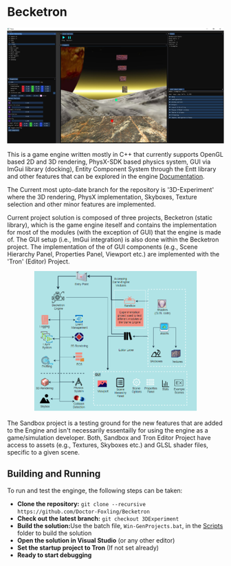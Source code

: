 # Becketron

<img src="https://github.com/Doctor-Foxling/Doctor-Foxling.github.io/blob/main/images/thumbs/Projects/Engine2.png">

This is a game engine written mostly in C++ that currently supports OpenGL based 2D and 3D rendering, PhysX-SDK based physics system, GUI via ImGui library (docking), 
Entity Component System through the Entt library and other features that can be explored in the engine <a href="https://doctor-foxling.github.io/Becketron-1.html">Documentation</a>.

The Current most upto-date branch for the repository is '3D-Experiment' where the 3D rendering, PhysX implementation, Skyboxes, Texture selection and other minor features are implemented.

Current project solution is composed of three projects, Becketron (static library), which is the game engine iteself and contains the implementation for most of the modules
(with the exception of GUI) that the engine is made of. The GUI setup (i.e., ImGui integration) is also done within the Becketron project. The implementation of the of GUI 
components (e.g., Scene Hierarchy Panel, Properties Panel, Viewport etc.) are implemented with the 'Tron' (Editor) Project.

<div align="center">
<img src="https://github.com/Doctor-Foxling/Doctor-Foxling.github.io/blob/main/images/thumbs/Projects/Game%20Engine/Engine_Architecture.PNG" width="75%">
</div>
<br>
The Sandbox project is a testing ground for the new features that are added to the Engine and isn't necessarily essentailly for using the engine as a game/simulation developer. Both,
Sandbox and Tron Editor Project have access to assets (e.g., Textures, Skyboxes etc.) and GLSL shader files, specific to a given scene.

## Building and Running

To run and test the enginge, the following steps can be taken:
<ul>
  <li><b>Clone the repository:</b> <code>git clone --recursive https://github.com/Doctor-Foxling/Becketron</code> </li>
  <li><b>Check out the latest branch:</b> <code>git checkout 3DExperiment</code></li>
  <li><b>Build the solution:</b>Use the batch file, <code>Win-GenProjects.bat</code>, in the <a href="">Scripts</a> folder to build the solution</li>
  <li><b>Open the solution in Visual Studio</b> (or any other editor)</li>
  <li><b>Set the startup project to Tron </b> (If not set already)</li> 
  <li><b>Ready to start debugging</b></li>
</ul>
